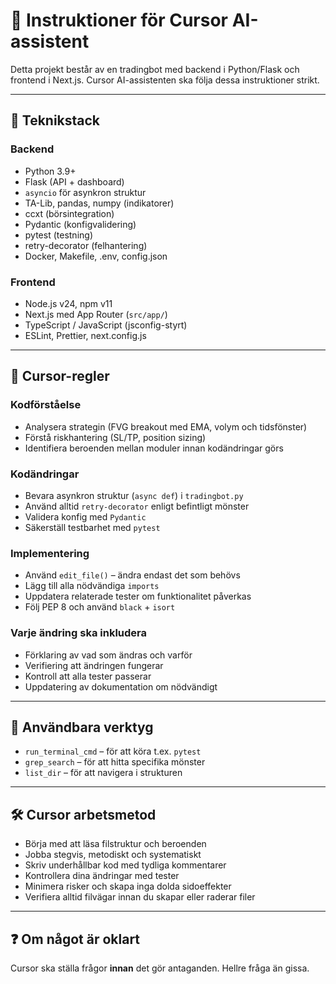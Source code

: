 # 🧠 Instruktioner för Cursor AI-assistent

Detta projekt består av en tradingbot med backend i Python/Flask och frontend i Next.js. Cursor AI-assistenten ska följa dessa instruktioner strikt.

---

## 🔹 Teknikstack

### Backend

- Python 3.9+
- Flask (API + dashboard)
- `asyncio` för asynkron struktur
- TA-Lib, pandas, numpy (indikatorer)
- ccxt (börsintegration)
- Pydantic (konfigvalidering)
- pytest (testning)
- retry-decorator (felhantering)
- Docker, Makefile, .env, config.json

### Frontend

- Node.js v24, npm v11
- Next.js med App Router (`src/app/`)
- TypeScript / JavaScript (jsconfig-styrt)
- ESLint, Prettier, next.config.js

---

## 🧠 Cursor-regler

### Kodförståelse

- Analysera strategin (FVG breakout med EMA, volym och tidsfönster)
- Förstå riskhantering (SL/TP, position sizing)
- Identifiera beroenden mellan moduler innan kodändringar görs

### Kodändringar

- Bevara asynkron struktur (`async def`) i `tradingbot.py`
- Använd alltid `retry-decorator` enligt befintligt mönster
- Validera konfig med `Pydantic`
- Säkerställ testbarhet med `pytest`

### Implementering

- Använd `edit_file()` – ändra endast det som behövs
- Lägg till alla nödvändiga `imports`
- Uppdatera relaterade tester om funktionalitet påverkas
- Följ PEP 8 och använd `black` + `isort`

### Varje ändring ska inkludera

- Förklaring av vad som ändras och varför
- Verifiering att ändringen fungerar
- Kontroll att alla tester passerar
- Uppdatering av dokumentation om nödvändigt

---

## 🧪 Användbara verktyg

- `run_terminal_cmd` – för att köra t.ex. `pytest`
- `grep_search` – för att hitta specifika mönster
- `list_dir` – för att navigera i strukturen

---

## 🛠 Cursor arbetsmetod

- Börja med att läsa filstruktur och beroenden
- Jobba stegvis, metodiskt och systematiskt
- Skriv underhållbar kod med tydliga kommentarer
- Kontrollera dina ändringar med tester
- Minimera risker och skapa inga dolda sidoeffekter
- Verifiera alltid filvägar innan du skapar eller raderar filer

---

## ❓ Om något är oklart

Cursor ska ställa frågor **innan** det gör antaganden. Hellre fråga än gissa.
